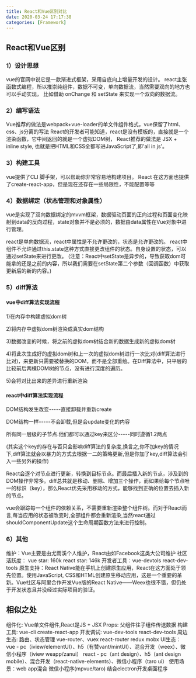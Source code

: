 ```yaml
---
title: React和Vue区别对比
date: 2020-03-24 17:17:38
categories: [Framework]
---
```


## React和Vue区别

### 1）设计思想

vue的官网中说它是一款渐进式框架，采用自底向上增量开发的设计。
react主张函数式编程，所以推崇纯组件，数据不可变，单向数据流，当然需要双向的地方也可以手动实现，
比如借助 onChange 和 setState 来实现一个双向的数据流。

### 2）编写语法

Vue推荐的做法是webpack+vue-loader的单文件组件格式，vue保留了html、css、js分离的写法
React的开发者可能知道，react是没有模板的，直接就是一个渲染函数，它中间返回的就是一个虚拟DOM树，
React推荐的做法是  JSX + inline style, 也就是把HTML和CSS全都写进JavaScript了,即'all in  js'。

### 3）构建工具

vue提供了CLI 脚手架，可以帮助你非常容易地构建项目。
React 在这方面也提供了create-react-app，但是现在还存在一些局限性，不能配置等等

### 4）数据绑定（状态管理和对象属性）

vue是实现了双向数据绑定的mvvm框架，数据驱动页面的正向过程和页面变化映射到data的反向过程，state对象并不是必须的，数据由data属性在Vue对象中进行管理。

react是单向数据流，react中属性是不允许更改的，状态是允许更改的。
react中组件不允许通过this.state这种方式直接更改组件的状态。自身设置的状态，可以通过setState来进行更改。
 (注意：React中setState是异步的，导致获取dom可能拿的还是之前的内容，所以我们需要在setState第二个参数（回调函数）中获取更新后的新的内容。)

### 5）diff算法

#### vue中diff算法实现流程

1)在内存中构建虚拟dom树

2)将内存中虚拟dom树渲染成真实dom结构

3)数据改变的时候，将之前的虚拟dom树结合新的数据生成新的虚拟dom树

4)将此次生成好的虚拟dom树和上一次的虚拟dom树进行一次比对(diff算法进行比对)，来更新只需要被替换的DOM，而不是全部重绘。在Diff算法中，只平层的比较前后两棵DOM树的节点，没有进行深度的遍历。

5)会将对比出来的差异进行重新渲染

#### react中diff算法实现流程

DOM结构发生改变-----直接卸载并重新create

DOM结构一样-----不会卸载,但是会update变化的内容

所有同一层级的子节点.他们都可以通过key来区分-----同时遵循1.2两点

(其实这个key的存在与否只会影响diff算法的复杂度,换言之,你不加key的情况下,diff算法就会以暴力的方式去根据一二的策略更新,但是你加了key,diff算法会引入一些另外的操作)

React会逐个对节点进行更新，转换到目标节点。而最后插入新的节点，涉及到的DOM操作非常多。diff总共就是移动、删除、增加三个操作，而如果给每个节点唯一的标识（key），那么React优先采用移动的方式，能够找到正确的位置去插入新的节点。

vue会跟踪每一个组件的依赖关系，不需要重新渲染整个组件树。而对于React而言,每当应用的状态被改变时,全部组件都会重新渲染,当然react通过shouldComponentUpdate这个生命周期函数方法来进行控制。

### 6）其他

维护：Vue主要是由尤雨溪个人维护，React由如Facebook这类大公司维护
社区活跃度： vue star: 160k react star: 146k
开发者工具：vue-devtols react-dev-tools
原生支持：React Native能在手机上创建原生应用，React在这方面处于领先位置。使用JavaScript, CSS和HTML创建原生移动应用，这是一个重要的革新。Vue社区与阿里合作开发Vue版的React Native——Weex也很不错，但仍处于开发状态且并没经过实际项目的验证。

## 相似之处

组件化: Vue单文件组件,React是JS + JSX
Props: 父组件往子组件传送数据
构建工具: vue-cli create-react-app
开发调试: vue-dev-tools react-dev-tools
周边生态: 路由、状态管理
vue-router、vuex   react-router redux mobx
UI生态：
vue   -  pc（iview/elementUI）、h5（有赞vant/mintUI）、混合开发（weex）、微信小程序（iview weapp/zanui）
react - pc（ant design）、h5（ant design mobile）、混合开发（react-native-elements）、微信小程序（taro ui）
使用场景：web app混合 微信小程序(mpvue/taro) 结合electron开发桌面程序
